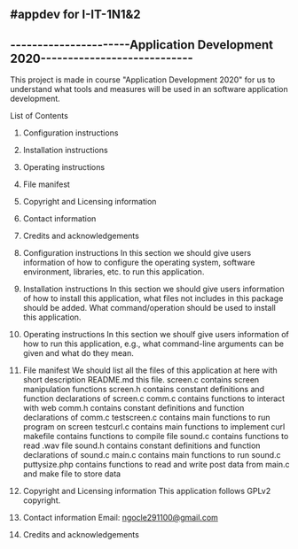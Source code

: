 #appdev for I-IT-1N1&2
------------------------------------------------------------------------------
----------------------Application Development 2020----------------------------
------------------------------------------------------------------------------

This project is made in course "Application Development 2020" for us to 
understand what tools and measures will be used in an software application 
development.

List of Contents
1. Configuration instructions
2. Installation instructions
3. Operating instructions
4. File manifest
5. Copyright and Licensing information
6. Contact information
7. Credits and acknowledgements

1. Configuration instructions
	In this section we should give users information of how to configure
	the operating system, software environment, libraries, etc. to run
	this application.

2. Installation instructions
	In this section we should give users information of how to install this
	application, what files not includes in this package should be added.
	What command/operation should be used to install this application.

3. Operating instructions
	In this section we shoulf give users information of how to run this 
	application, e.g., what command-line arguments can be given and what 
	do they mean.

4. File manifest
	We should list all the files of this application at here with short
	description
	README.md		this file.
	screen.c		contains screen manipulation functions
	screen.h		contains constant definitions and function declarations
				of screen.c
	comm.c			contains functions to interact with web
	comm.h			contains constant definitions and function declarations
				of comm.c
	testscreen.c		contains main functions to run program on screen
	testcurl.c		contains main functions to implement curl
	makefile		contains functions to compile file
	sound.c			contains functions to read .wav file
	sound.h			contains constant definitions and function declarations
				of sound.c
	main.c			contains main functions to run sound.c
	puttysize.php		contains functions to read and write post data from main.c
				and make file to store data

5. Copyright and Licensing information
	This application follows GPLv2 copyright.

6. Contact information
	Email: ngocle291100@gmail.com

7. Credits and acknowledgements
